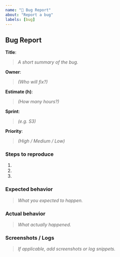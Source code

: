```yaml
---
name: "🐛 Bug Report"
about: "Report a bug"
labels: [bug]
---
```


## Bug Report

**Title**:  
> _A short summary of the bug._

**Owner**:  
> _(Who will fix?)_

**Estimate (h)**:  
> _(How many hours?)_

**Sprint**:  
> _(e.g. S3)_

**Priority**:  
> _(High / Medium / Low)_

### Steps to reproduce
1.  
2.  
3.  

### Expected behavior
> _What you expected to happen._

### Actual behavior
> _What actually happened._

### Screenshots / Logs
> _If applicable, add screenshots or log snippets._
